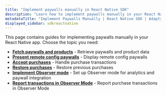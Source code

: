 ```yaml
---
title: "Implement paywalls manually in React Native SDK"
description: "Learn how to implement paywalls manually in your React Native app with Adapty SDK."
metadataTitle: "Implement Paywalls Manually | React Native SDK | Adapty Docs"
displayed_sidebar: sdkreactnative
---
```


This page contains guides for implementing paywalls manually in your React Native app. Choose the topic you need:

- **[Fetch paywalls and products](fetch-paywalls-and-products-react-native)** - Retrieve paywalls and product data
- **[Present remote config paywalls](present-remote-config-paywalls-react-native)** - Display remote config paywalls
- **[Accept purchases](react-native-making-purchases)** - Handle purchase transactions
- **[Restore purchases](react-native-restore-purchase)** - Restore previous purchases
- **[Implement Observer mode](implement-observer-mode-react-native)** - Set up Observer mode for analytics and paywall integration
- **[Report transactions in Observer Mode](report-transactions-observer-mode-react-native)** - Report purchase transactions in Observer Mode 